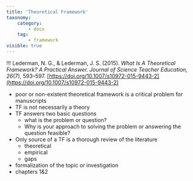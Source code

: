 ```yaml
---
title: 'Theoretical Framework'
taxonomy:
    category:
        - docs
    tag:
        - framework
visible: true
---
```


!!! Lederman, N. G., & Lederman, J. S. (2015). *What Is A Theoretical Framework? A Practical Answer. Journal of Science Teacher Education, 26*(7), 593–597. [https://doi.org/10.1007/s10972-015-9443-2](https://doi.org/10.1007/s10972-015-9443-2)

- poor or non-existent theoretical framework is a critical problem for manuscripts
- TF is not necessarily a theory
- TF answers two basic questions
  - what is the problem or question?
  - Why is your approach to solving the problem or answering the question feasible?
- Only source of a TF is a thorough review of the literature
  - theoretical
  - empirical
  - gaps
- formalization of the topic or investigation
- chapters 1&2
